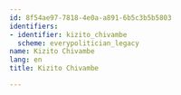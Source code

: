 ```yaml
---
id: 8f54ae97-7818-4e0a-a891-6b5c3b5b5803
identifiers:
- identifier: kizito_chivambe
  scheme: everypolitician_legacy
name: Kizito Chivambe
lang: en
title: Kizito Chivambe

---
```

